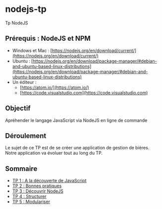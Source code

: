 # nodejs-tp
Tp NodeJS

## Prérequis : NodeJS et NPM

- Windows et Mac : [https://nodejs.org/en/download/current/](https://nodejs.org/en/download/current/)
- Ubuntu : [https://nodejs.org/en/download/package-manager/#debian-and-ubuntu-based-linux-distributions](https://nodejs.org/en/download/package-manager/#debian-and-ubuntu-based-linux-distributions)
- Un éditeur :
    - [https://atom.io/](https://atom.io/)
    - [https://code.visualstudio.com](https://code.visualstudio.com)

## Objectif

Apréhender le langage JavaScript via NodeJS en ligne de commande

## Déroulement

Le sujet de ce TP est de se créer une application de gestion  de bières. Notre application va évoluer tout au long du TP.

## Sommaire

- [TP 1 : A la découverte de JavaScript](./tp1)
- [TP 2 : Bonnes pratiques](./tp2)
- [TP 3 : Découvrir NodeJS](./tp3)
- [TP 4 : Structurer](./tp4)
- [TP 5 : Modulariser](./tp5)